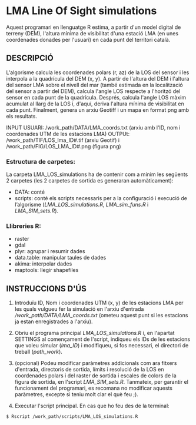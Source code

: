 # LMA Line Of Sight simulations
Aquest programari en llenguatge R estima, a partir d'un model digital de terreny (DEM), l'altura mínima de visibilitat d'una estació LMA (en unes coordenades donades per l'usuari) en cada punt del territori català.

## DESCRIPCIÓ
L'algorisme calcula les coordenades polars (r, az) de la LOS del sensor i les interpola a la quadrícula del DEM (x, y). A partir de l'altura del DEM i l'altura del sensor LMA sobre el nivell del mar (també estimada en la localització del sensor a partir del DEM), calcula l'angle LOS respecte a l'horitzó del sensor en cada punt de la quadrícula. Després, calcula l'angle LOS màxim acumulat al llarg de la LOS i, d'aquí, deriva l'altura mínima de visibilitat en cada punt. Finalment, genera un arxiu Geotiff i un mapa en format png amb els resultats.

INPUT USUARI: /work_path/DATA/LMA_coords.txt (arxiu amb l'ID, nom i coordenades UTM de les estacions LMA)
OUTPUt: /work_path/TIF/LOS_lma_ID#.tif (arxiu Geotif) i /work_path/FIG/LOS_LMA_ID#.png (figura png)

### Estructura de carpetes:

La carpeta LMA_LOS_simulations ha de contenir com a mínim les següents 2 carpetes (les 2 carpetes de sortida es generaran automàticament):
- DATA: conté 
- scripts: conté els scripts necessaris per a la configuració i execució de l’algorisme (*LMA_LOS_simulations.R*, *LMA_sim_funs.R* i *LMA_SIM_sets.R*).

### Llibreries R:
- raster
- gdal
- plyr: agrupar i resumir dades
- data.table: manipular taules de dades
- akima: interpolar dades
- maptools: llegir shapefiles

## INSTRUCCIONS D'ÚS

1. Introduïu ID, Nom i coordenades UTM (x, y) de les estacions LMA per les quals vulgueu fer la simulació en l'arxiu d'entrada */work_path/DATA/LMA_coords.txt* (ometeu aquest punt si les estacions ja estan enregistrades a l'arxiu).

2. Obriu el programa principal *LMA_LOS_simulations.R* i, en l'apartat SETTINGS al començament de l'script, indiqueu els IDs de les estacions que voleu simular (*lma_ID*) i modifiqueu, si fos necessari, el directori de treball (*path_work*).

3. (opcional) Podeu modificar paràmetres addicionals com ara fitxers d'entrada, directoris de sortida, límits i resolució de la LOS en coordenades polars i del raster de sortida i escales de colors de la figura de sortida, en l'script *LMA_SIM_sets.R*. Tanmateix, per garantir el funcionament del programari, es recomana no modificar aquests paràmetres, excepte si teniu molt clar el què feu ;).

4. Executar l'script principal. En cas que ho feu des de la terminal:
  
  `$ Rscript /work_path/scripts/LMA_LOS_simulations.R`
